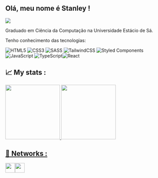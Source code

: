 ##  Olá, meu nome é Stanley !
<a href="https://github.com/DenverCoder1/readme-typing-svg"><img src="https://readme-typing-svg.herokuapp.com?font=Ubuntu&width=431&lines=Desenvolvedor+Front-end;&font=Ubuntu&width=400&height=45&color=9836F7&v&size=22"></a>

Graduado em Ciência da Computação na Universidade Estácio de Sá.

Tenho conhecimento das tecnologias:

![HTML5](https://img.shields.io/badge/html5-%23E34F26.svg?style=for-the-badge&logo=html5&logoColor=white)
![CSS3](https://img.shields.io/badge/css3-%231572B6.svg?style=for-the-badge&logo=css3&logoColor=white)
![SASS](https://img.shields.io/badge/SASS-hotpink.svg?style=for-the-badge&logo=SASS&logoColor=white)
![TailwindCSS](https://img.shields.io/badge/tailwindcss-%2338B2AC.svg?style=for-the-badge&logo=tailwind-css&logoColor=white)
![Styled Components](https://img.shields.io/badge/styled--components-DB7093?style=for-the-badge&logo=styled-components&logoColor=white)
![JavaScript](https://img.shields.io/badge/javascript-%23323330.svg?style=for-the-badge&logo=javascript&logoColor=%23F7DF1E)
![TypeScript](https://img.shields.io/badge/typescript-%23007ACC.svg?style=for-the-badge&logo=typescript&logoColor=white)![React](https://img.shields.io/badge/react-%2320232a.svg?style=for-the-badge&logo=react&logoColor=%2361DAFB)


## 📈 My stats :

<div style="display: inline" align="center" >
  <a href="https://github.com/Stanley-Felix-Bergamo">
  <img height="170em" src="https://github-readme-stats.vercel.app/api?username=Stanley-Felix-Bergamo&show_icons=true&theme=midnight-purple"/>
  <img height="170em" src="https://github-readme-stats.vercel.app/api/top-langs/?username=Stanley-Felix-Bergamo&layout=compact&langs_count=10&theme=midnight-purple"/>
</div>


## 📧 Networks :
<div style=" display: flex;">
 <a href="https://www.linkedin.com/in/stanley-felix-bergamo/">
 <img height="30rem" src='https://img.shields.io/badge/LinkedIn-0077B5?style=for-the-badge&logo=linkedin&logoColor=white'>
 </a>
<a href="mailto:mailto:stanley.felix.bergamo@outlook.com">
 <img height="30rem" src="https://img.shields.io/badge/Microsoft_Outlook-0078D4?style=for-the-badge&logo=microsoft-outlook&logoColor=white">
</a>
</div> 






